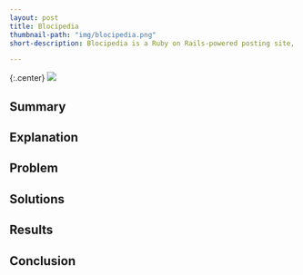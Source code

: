 ```yaml
---
layout: post
title: Blocipedia
thumbnail-path: "img/blocipedia.png"
short-description: Blocipedia is a Ruby on Rails-powered posting site, where users can create and update wiki entries.

---
```


{:.center}
![]({{site.baseurl}}/img/blocipedia.png)

## Summary

## Explanation

## Problem

## Solutions

## Results

## Conclusion


     

































